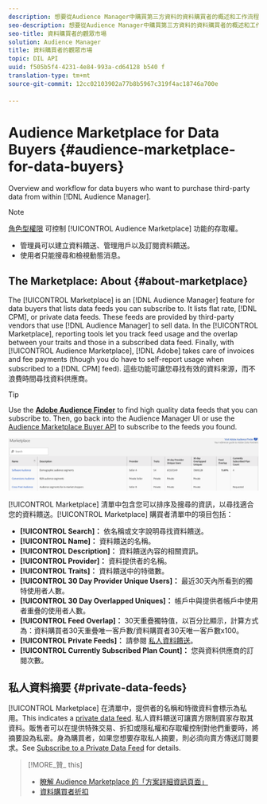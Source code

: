 ```yaml
---
description: 想要從Audience Manager中購買第三方資料的資料購買者的概述和工作流程
seo-description: 想要從Audience Manager中購買第三方資料的資料購買者的概述和工作流程
seo-title: 資料購買者的觀眾市場
solution: Audience Manager
title: 資料購買者的觀眾市場
topic: DIL API
uuid: f505b5f4-4231-4e84-993a-cd64128 b540 f
translation-type: tm+mt
source-git-commit: 12cc02103902a77b8b5967c319f4ac18746a700e

---
```



# Audience Marketplace for Data Buyers {#audience-marketplace-for-data-buyers}

Overview and workflow for data buyers who want to purchase third-party data from within [!DNL Audience Manager].

>[!NOTE]
>[角色型權限](../../../reporting/reports-dashboard.md) 可控制 [!UICONTROL Audience Marketplace] 功能的存取權。
>
>* 管理員可以建立資料饋送、管理用戶以及訂閱資料饋送。
>* 使用者只能搜尋和檢視動態消息。


## The Marketplace: About {#about-marketplace}

<!-- c_marketplace_about.xml -->

The [!UICONTROL Marketplace] is an [!DNL Audience Manager] feature for data buyers that lists data feeds you can subscribe to. It lists flat rate, [!DNL CPM], or private data feeds. These feeds are provided by third-party vendors that use [!DNL Audience Manager] to sell data. In the [!UICONTROL Marketplace], reporting tools let you track feed usage and the overlap between your traits and those in a subscribed data feed. Finally, with [!UICONTROL Audience Marketplace], [!DNL Adobe] takes care of invoices and fee payments (though you do have to self-report usage when subscribed to a [!DNL CPM] feed). 這些功能可讓您尋找有效的資料來源，而不浪費時間尋找資料供應商。

>[!TIP]
> 
>Use the **[Adobe Audience Finder](https://www.adobe-audience-finder.com/)** to find high quality data feeds that you can subscribe to. Then, go back into the Audience Manager UI or use the [Audience Marketplace Buyer API](https://bank.demdex.com/portal/swagger/index.html#/Audience_Marketplace_Buyer_API) to subscribe to the feeds you found.

![](assets/buyer_marketplace.png)

[!UICONTROL Marketplace] 清單中包含您可以排序及搜尋的資訊，以尋找適合您的資料饋送。[!UICONTROL Marketplace] 購買者清單中的項目包括：

* **[!UICONTROL Search]：** 依名稱或文字說明尋找資料饋送。
* **[!UICONTROL Name]：** 資料饋送的名稱。
* **[!UICONTROL Description]：** 資料饋送內容的相關資訊。
* **[!UICONTROL Provider]：** 資料提供者的名稱。
* **[!UICONTROL Traits]：** 資料饋送中的特徵數。
* **[!UICONTROL 30 Day Provider Unique Users]：** 最近30天內所看到的獨特使用者人數。
* **[!UICONTROL 30 Day Overlapped Uniques]：** 帳戶中與提供者帳戶中使用者重疊的使用者人數。
* **[!UICONTROL Feed Overlap]：** 30天重疊獨特值，以百分比顯示，計算方式為：資料購買者30天重疊唯一客戶數/資料購買者30天唯一客戶數x100。
* **[!UICONTROL Private Feeds]：** 請參閱 [私人資料饋送](../../../features/audience-marketplace/marketplace-private-feeds.md)。
* **[!UICONTROL Currently Subscribed Plan Count]：** 您與資料供應商的訂閱次數。

## 私人資料摘要 {#private-data-feeds}

[!UICONTROL Marketplace] 在清單中，提供者的名稱和特徵資料會標示為私用。This indicates a [private data feed](../../../features/audience-marketplace/marketplace-private-feeds.md). 私人資料饋送可讓賣方限制買家存取其資料。販售者可以在提供特殊交易、折扣或隱私權和存取權控制對他們重要時，將摘要設為私密。身為購買者，如果您想要存取私人摘要，則必須向賣方傳送訂閱要求。See [Subscribe to a Private Data Feed](../../../features/audience-marketplace/marketplace-data-buyers/marketplace-manage-subscriptions.md#subscript-private-data-feed) for details.

>[!MORE_贊_ this]
>
>* [瞭解 Audience Marketplace 的「方案詳細資訊頁面」](../../../features/audience-marketplace/marketplace-data-buyers/marketplace-manage-subscriptions.md#marketplace-buyer-details)
>* [資料購買者折扣](../../../features/audience-marketplace/marketplace-data-buyers/marketplace-manage-subscriptions.md#buyer-discount)

